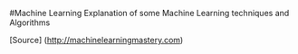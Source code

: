 #Machine Learning
Explanation of some Machine Learning techniques and Algorithms

[Source] (http://machinelearningmastery.com)
